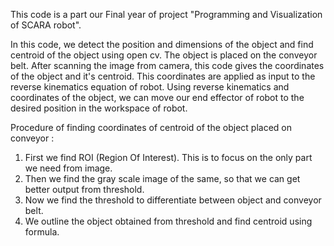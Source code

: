 This code is a part our Final year of project "Programming and Visualization of SCARA robot".

In this code, we detect the position and dimensions of the object and find centroid of the object using open cv.
The object is placed on the conveyor belt. After scanning the image from camera, this code gives the coordinates of the object and it's centroid. This coordinates are applied as input to the reverse kinematics equation of robot. Using reverse kinematics and coordinates of the object, we can move our end effector of robot to the desired position in the workspace of robot.

Procedure of finding coordinates of centroid of the object placed on conveyor :
  1. First we find ROI (Region Of Interest). This is to focus on the only part we need from image.
  2. Then we find the gray scale image of the same, so that we can get better output from threshold.
  3. Now we find the threshold to differentiate between object and conveyor belt.
  4. We outline the object obtained from threshold and find centroid using formula.
